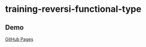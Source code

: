 # training-reversi-functional-type

## Demo

[GitHub Pages](https://japlengs.github.io/training-reversi-functional-type/reversi)

